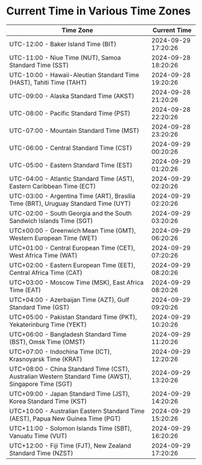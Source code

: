 # Current Time in Various Time Zones

| Time Zone | Current Time |
|-----------|--------------|
| UTC-12:00 - Baker Island Time (BIT) | 2024-09-29 17:20:26 |
| UTC-11:00 - Niue Time (NUT), Samoa Standard Time (SST) | 2024-09-28 18:20:26 |
| UTC-10:00 - Hawaii-Aleutian Standard Time (HAST), Tahiti Time (TAHT) | 2024-09-28 19:20:26 |
| UTC-09:00 - Alaska Standard Time (AKST) | 2024-09-28 21:20:26 |
| UTC-08:00 - Pacific Standard Time (PST) | 2024-09-28 22:20:26 |
| UTC-07:00 - Mountain Standard Time (MST) | 2024-09-28 23:20:26 |
| UTC-06:00 - Central Standard Time (CST) | 2024-09-29 00:20:26 |
| UTC-05:00 - Eastern Standard Time (EST) | 2024-09-29 01:20:26 |
| UTC-04:00 - Atlantic Standard Time (AST), Eastern Caribbean Time (ECT) | 2024-09-29 02:20:26 |
| UTC-03:00 - Argentina Time (ART), Brasília Time (BRT), Uruguay Standard Time (UYT) | 2024-09-29 02:20:26 |
| UTC-02:00 - South Georgia and the South Sandwich Islands Time (SGT) | 2024-09-29 03:20:26 |
| UTC±00:00 - Greenwich Mean Time (GMT), Western European Time (WET) | 2024-09-29 06:20:26 |
| UTC+01:00 - Central European Time (CET), West Africa Time (WAT) | 2024-09-29 07:20:26 |
| UTC+02:00 - Eastern European Time (EET), Central Africa Time (CAT) | 2024-09-29 08:20:26 |
| UTC+03:00 - Moscow Time (MSK), East Africa Time (EAT) | 2024-09-29 08:20:26 |
| UTC+04:00 - Azerbaijan Time (AZT), Gulf Standard Time (GST) | 2024-09-29 09:20:26 |
| UTC+05:00 - Pakistan Standard Time (PKT), Yekaterinburg Time (YEKT) | 2024-09-29 10:20:26 |
| UTC+06:00 - Bangladesh Standard Time (BST), Omsk Time (OMST) | 2024-09-29 11:20:26 |
| UTC+07:00 - Indochina Time (ICT), Krasnoyarsk Time (KRAT) | 2024-09-29 12:20:26 |
| UTC+08:00 - China Standard Time (CST), Australian Western Standard Time (AWST), Singapore Time (SGT) | 2024-09-29 13:20:26 |
| UTC+09:00 - Japan Standard Time (JST), Korea Standard Time (KST) | 2024-09-29 14:20:26 |
| UTC+10:00 - Australian Eastern Standard Time (AEST), Papua New Guinea Time (PGT) | 2024-09-29 15:20:26 |
| UTC+11:00 - Solomon Islands Time (SBT), Vanuatu Time (VUT) | 2024-09-29 16:20:26 |
| UTC+12:00 - Fiji Time (FJT), New Zealand Standard Time (NZST) | 2024-09-29 17:20:26 |
